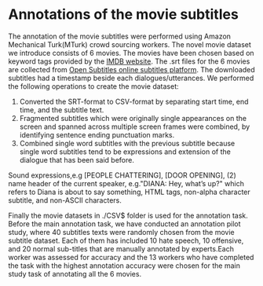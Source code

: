# Annotations of the movie subtitles

The annotation of the movie subtitles were performed using Amazon Mechanical Turk(MTurk) crowd sourcing workers. The novel movie dataset we introduce consists of 6 movies. The movies have been chosen based on keyword tags provided by the [IMDB website](https://www.imdb.com/search/keyword/). The .srt files for the 6 movies are collected from [Open Subtitles online subtitles platform](https://www.opensubtitles.org/en/search/subs). The downloaded subtitles had a timestamp beside each dialogues/utterances. We performed the following operations to create the movie dataset:
1. Converted the SRT-format to CSV-format by separating start time, end time, and the subtitle text.
2. Fragmented subtitles which were originally single appearances on the screen and spanned across multiple screen frames were combined, by identifying sentence ending punctuation marks.
3. Combined single word subtitles with the previous subtitle because single word subtitles tend to be expressions and extension of the dialogue that has been said before.

Sound expressions,e.g [PEOPLE CHATTERING], [DOOR OPENING], (2) name header of the current speaker, e.g."DIANA: Hey, what’s up?" which refers to Diana is about to say something, HTML tags, non-alpha character subtitle, and non-ASCII characters.

Finally the movie datasets in ./CSV$ folder is used for the annotation task. Before the main annotation task, we have conducted an annotation pilot study, where 40 subtitles texts were randomly chosen from the movie subtitle dataset. Each of them has included 10 hate speech, 10 offensive, and 20 normal sub-titles that are manually annotated by experts.Each worker was assessed for accuracy and the 13 workers who have completed the task with the highest annotation accuracy were chosen for the main study task of annotating all the 6 movies.
